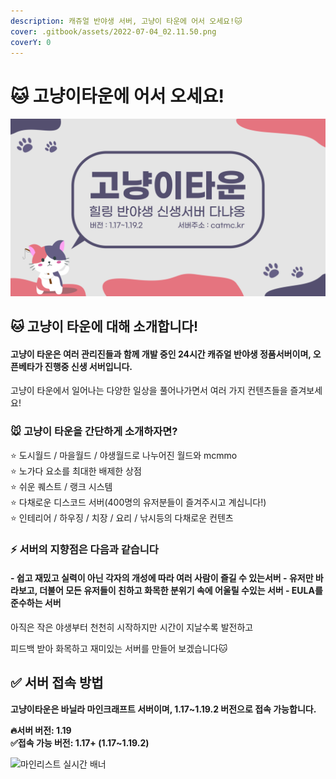 ```yaml
---
description: 캐쥬얼 반야생 서버, 고냥이 타운에 어서 오세요!🐱
cover: .gitbook/assets/2022-07-04_02.11.50.png
coverY: 0
---
```


# 🐱 고냥이타운에 어서 오세요!

![서버 버전: 1.19, 서버 접속 가능 버전: 1.17+](<.gitbook/assets/대지 1.jpg>)

## 🐱 고냥이 타운에 대해 소개합니다!

#### 고냥이 타운은 여러 관리진들과 함께 개발 중인 24시간 캐쥬얼 반야생 정품서버이며, 오픈베타가 진행중 신생 서버입니다.

고냥이 타운에서 일어나는 다양한 일상을 풀어나가면서 여러 가지 컨텐츠들을 즐겨보세요!

### 🐭 고냥이 타운을 간단하게 소개하자면? &#x20;

⭐ 도시월드 / 마을월드 / 야생월드로 나누어진 월드와 mcmmo\
⭐ 노가다 요소를 최대한 배제한 상점\
⭐ 쉬운 퀘스트 /  랭크 시스템\
⭐ 다채로운 디스코드 서버(400명의 유저분들이 즐겨주시고 계십니다!)\
⭐ 인테리어 / 하우징 / 치장 / 요리 / 낚시등의 다채로운 컨텐츠&#x20;

### ⚡ 서버의 지향점은 다음과 같습니다

#### - 쉽고 재밌고 실력이 아닌 각자의 개성에 따라 여러 사람이 즐길 수 있는서버 - 유저만 바라보고, 더불어 모든 유저들이 친하고 화목한 분위기 속에 어울릴 수있는 서버 - EULA를 준수하는 서버

아직은 작은 야생부터 천천히 시작하지만 시간이 지날수록 발전하고&#x20;

피드백 받아 화목하고 재미있는 서버를 만들어 보겠습니다🐱&#x20;

## ✅ 서버 접속 방법

**고냥이타운은 바닐라 마인크래프트 서버이며, 1.17\~1.19.2 버전으로 접속 가능합니다.**

**🔥서버 버전: 1.19**\
**✅접속 가능 버전: 1.17+ (1.17\~1.19.2)**

![마인리스트 실시간 배너](https://minelist.kr/servers/13768/banner/modern.png)

